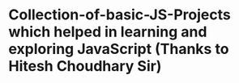 # Collection-of-basic-JS-Projects which helped in learning and exploring JavaScript (Thanks to Hitesh Choudhary Sir)
